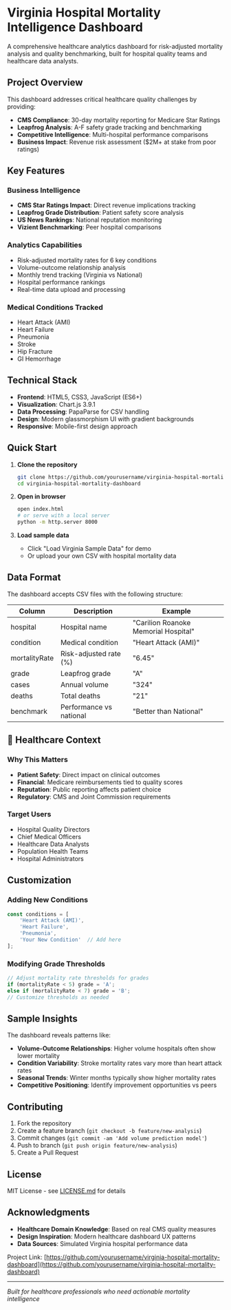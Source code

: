 # Virginia Hospital Mortality Intelligence Dashboard

A comprehensive healthcare analytics dashboard for risk-adjusted mortality analysis and quality benchmarking, built for hospital quality teams and healthcare data analysts.



## Project Overview

This dashboard addresses critical healthcare quality challenges by providing:
- **CMS Compliance**: 30-day mortality reporting for Medicare Star Ratings
- **Leapfrog Analysis**: A-F safety grade tracking and benchmarking
- **Competitive Intelligence**: Multi-hospital performance comparisons
- **Business Impact**: Revenue risk assessment ($2M+ at stake from poor ratings)


## Key Features

### Business Intelligence
- **CMS Star Ratings Impact**: Direct revenue implications tracking
- **Leapfrog Grade Distribution**: Patient safety score analysis  
- **US News Rankings**: National reputation monitoring
- **Vizient Benchmarking**: Peer hospital comparisons

### Analytics Capabilities
- Risk-adjusted mortality rates for 6 key conditions
- Volume-outcome relationship analysis
- Monthly trend tracking (Virginia vs National)
- Hospital performance rankings
- Real-time data upload and processing

### Medical Conditions Tracked
- Heart Attack (AMI)
- Heart Failure  
- Pneumonia
- Stroke
- Hip Fracture
- GI Hemorrhage

## Technical Stack

- **Frontend**: HTML5, CSS3, JavaScript (ES6+)
- **Visualization**: Chart.js 3.9.1
- **Data Processing**: PapaParse for CSV handling
- **Design**: Modern glassmorphism UI with gradient backgrounds
- **Responsive**: Mobile-first design approach


## Quick Start

1. **Clone the repository**
   ```bash
   git clone https://github.com/yourusername/virginia-hospital-mortality-dashboard.git
   cd virginia-hospital-mortality-dashboard
   ```

2. **Open in browser**
   ```bash
   open index.html
   # or serve with a local server
   python -m http.server 8000
   ```

3. **Load sample data**
   - Click "Load Virginia Sample Data" for demo
   - Or upload your own CSV with hospital mortality data

## Data Format

The dashboard accepts CSV files with the following structure:

| Column | Description | Example |
|--------|-------------|---------|
| hospital | Hospital name | "Carilion Roanoke Memorial Hospital" |
| condition | Medical condition | "Heart Attack (AMI)" |
| mortalityRate | Risk-adjusted rate (%) | "6.45" |
| grade | Leapfrog grade | "A" |
| cases | Annual volume | "324" |
| deaths | Total deaths | "21" |
| benchmark | Performance vs national | "Better than National" |

## 🏥 Healthcare Context

### Why This Matters
- **Patient Safety**: Direct impact on clinical outcomes
- **Financial**: Medicare reimbursements tied to quality scores
- **Reputation**: Public reporting affects patient choice
- **Regulatory**: CMS and Joint Commission requirements

### Target Users
- Hospital Quality Directors
- Chief Medical Officers  
- Healthcare Data Analysts
- Population Health Teams
- Hospital Administrators

## Customization

### Adding New Conditions
```javascript
const conditions = [
    'Heart Attack (AMI)', 
    'Heart Failure', 
    'Pneumonia',
    'Your New Condition'  // Add here
];
```

### Modifying Grade Thresholds
```javascript
// Adjust mortality rate thresholds for grades
if (mortalityRate < 5) grade = 'A';
else if (mortalityRate < 7) grade = 'B';
// Customize thresholds as needed
```

## Sample Insights

The dashboard reveals patterns like:
- **Volume-Outcome Relationships**: Higher volume hospitals often show lower mortality
- **Condition Variability**: Stroke mortality rates vary more than heart attack rates
- **Seasonal Trends**: Winter months typically show higher mortality rates
- **Competitive Positioning**: Identify improvement opportunities vs peers

## Contributing

1. Fork the repository
2. Create a feature branch (`git checkout -b feature/new-analysis`)
3. Commit changes (`git commit -am 'Add volume prediction model'`)
4. Push to branch (`git push origin feature/new-analysis`)
5. Create a Pull Request

## License

MIT License - see [LICENSE.md](LICENSE.md) for details

## Acknowledgments

- **Healthcare Domain Knowledge**: Based on real CMS quality measures
- **Design Inspiration**: Modern healthcare dashboard UX patterns
- **Data Sources**: Simulated Virginia hospital performance data


Project Link: [https://github.com/yourusername/virginia-hospital-mortality-dashboard](https://github.com/yourusername/virginia-hospital-mortality-dashboard)

---

*Built for healthcare professionals who need actionable mortality intelligence* 

